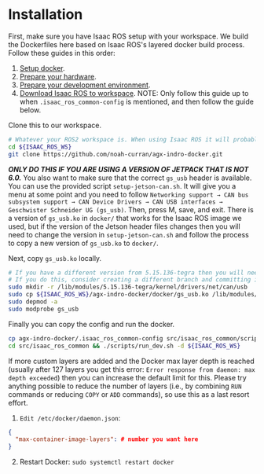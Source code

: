 # Installation
First, make sure you have Isaac ROS setup with your workspace. We build the Dockerfiles here based on Isaac ROS's layered docker build process. Follow these guides in this order:
1. [Setup docker](https://jetsonhacks.com/2025/02/24/docker-setup-on-jetpack-6-jetson-orin/).
2. [Prepare your hardware](https://nvidia-isaac-ros.github.io/getting_started/hardware_setup/compute/index.html#jetson-platforms).
3. [Prepare your development environment](https://nvidia-isaac-ros.github.io/getting_started/dev_env_setup.html).
4. [Download Isaac ROS to workspace](https://nvidia-isaac-ros.github.io/getting_started/hardware_setup/sensors/realsense_setup.html). NOTE: Only follow this guide up to when `.isaac_ros_common-config` is mentioned, and then follow the guide below.

Clone this to our workspace.
```bash
# Whatever your ROS2 workspace is. When using Isaac ROS it will probably be ${ISAAC_ROS_WS}.
cd ${ISAAC_ROS_WS}
git clone https://github.com/noah-curran/agx-indro-docker.git
```

**_ONLY DO THIS IF YOU ARE USING A VERSION OF JETPACK THAT IS NOT 6.0._** You also want to make sure that the correct `gs_usb` header is available. You can use the provided script `setup-jetson-can.sh`. It will give you a menu at some point and you need to follow `Networking support → CAN bus subsystem support → CAN Device Drivers → CAN USB interfaces → Geschwister Schneider UG (gs_usb)`. Then, press M, save, and exit. There is a version of `gs_usb.ko` in `docker/` that works for the Isaac ROS image we used, but if the version of the Jetson header files changes then you will need to change the version in `setup-jetson-can.sh` and follow the process to copy a new version of `gs_usb.ko` to `docker/`.

Next, copy `gs_usb.ko` locally.
```bash
# If you have a different version from 5.15.136-tegra then you will need to follow instructions above for rebuilding gs_usb.ko.
# If you do this, consider creating a different branch and committing it to GitHub so we can keep different versions tagged.
sudo mkdir -r /lib/modules/5.15.136-tegra/kernel/drivers/net/can/usb
sudo cp ${ISAAC_ROS_WS}/agx-indro-docker/docker/gs_usb.ko /lib/modules/5.15.136-tegra/kernel/drivers/net/can/usb
sudo depmod -a
sudo modprobe gs_usb
```

Finally you can copy the config and run the docker.
```bash
cp agx-indro-docker/.isaac_ros_common-config src/isaac_ros_common/scripts/
cd src/isaac_ros_common && ./scripts/run_dev.sh -d ${ISAAC_ROS_WS}
```

If more custom layers are added and the Docker max layer depth is reached (usually after 127 layers you get this error: `Error response from daemon: max depth exceeded`) then you can increase the default limit for this. Please try anything possible to reduce the number of layers (i.e., by combining `RUN` commands or reducing `COPY` or `ADD` commands), so use this as a last resort effort.

1. `Edit /etc/docker/daemon.json`:
```json
{
  "max-container-image-layers": # number you want here
}
```
2. Restart Docker: `sudo systemctl restart docker`
